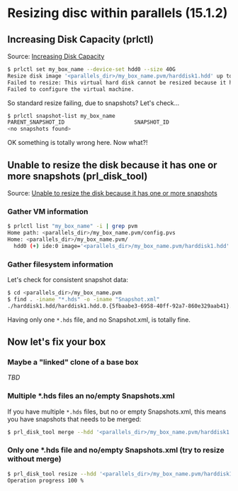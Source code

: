 # Resizing disc within parallels (15.1.2)

## Increasing Disk Capacity (prlctl)

Source: [Increasing Disk Capacity](http://download.parallels.com/doc/pcs/html/Parallels_Cloud_Server_Users_Guide/30365.htm)

```bash
$ prlctl set my_box_name --device-set hdd0 --size 40G
Resize disk image '<parallels_dir>/my_box_name.pvm/harddisk1.hdd' up to 40960
Failed to resize: This virtual hard disk cannot be resized because it has one or more snapshots. To resize the disk, delete the snapshots and try again.
Failed to configure the virtual machine.
```

So standard resize failing, due to snapshots? Let's check...

```bash
$ prlctl snapshot-list my_box_name
PARENT_SNAPSHOT_ID                      SNAPSHOT_ID
<no snapshots found>
```

OK something is totally wrong here. Now what?!

## Unable to resize the disk because it has one or more snapshots (prl_disk_tool)

Source: [Unable to resize the disk because it has one or more snapshots](https://virtuozzosupport.force.com/s/article/000013683)

### Gather VM information

```bash
$ prlctl list "my_box_name" -i | grep pvm
Home path: <parallels_dir>/my_box_name.pvm/config.pvs
Home: <parallels_dir>/my_box_name.pvm/
  hdd0 (+) ide:0 image='<parallels_dir>/my_box_name.pvm/harddisk1.hdd' type='expanded' 32768Mb online-compact=on
```

### Gather filesystem information

Let's check for consistent snapshot data:

```bash
$ cd <parallels_dir>/my_box_name.pvm
$ find . -iname "*.hds" -o -iname "Snapshot.xml"
./harddisk1.hdd/harddisk1.hdd.0.{5fbaabe3-6958-40ff-92a7-860e329aab41}.hds
```

Having only one `*.hds` file, and no Snapshot.xml, is totally fine.

## Now let's fix your box

### Maybe a "linked" clone of a base box

*TBD*

### Multiple *.hds files an no/empty Snapshots.xml

If you have multiple `*.hds` files, but no or empty Snapshots.xml, this means you have snapshots that needs to be merged:

```bash
$ prl_disk_tool merge --hdd '<parallels_dir>/my_box_name.pvm/harddisk1.hdd'
```

### Only one *.hds file and no/empty Snapshots.xml (try to resize without merge)

```bash
$ prl_disk_tool resize --hdd '<parallels_dir>/my_box_name.pvm/harddisk1.hdd' --size 40G
Operation progress 100 %
```
